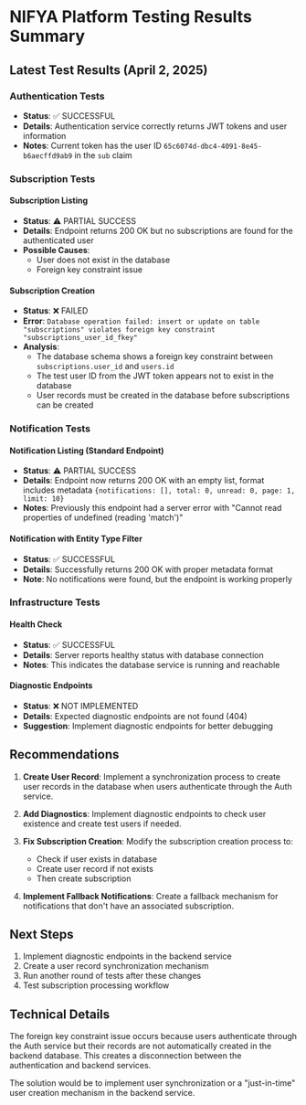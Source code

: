 # NIFYA Platform Testing Results Summary

## Latest Test Results (April 2, 2025)

### Authentication Tests
- **Status**: ✅ SUCCESSFUL
- **Details**: Authentication service correctly returns JWT tokens and user information
- **Notes**: Current token has the user ID `65c6074d-dbc4-4091-8e45-b6aecffd9ab9` in the `sub` claim

### Subscription Tests

#### Subscription Listing
- **Status**: ⚠️ PARTIAL SUCCESS
- **Details**: Endpoint returns 200 OK but no subscriptions are found for the authenticated user
- **Possible Causes**: 
  - User does not exist in the database
  - Foreign key constraint issue

#### Subscription Creation
- **Status**: ❌ FAILED
- **Error**: `Database operation failed: insert or update on table "subscriptions" violates foreign key constraint "subscriptions_user_id_fkey"`
- **Analysis**: 
  - The database schema shows a foreign key constraint between `subscriptions.user_id` and `users.id`
  - The test user ID from the JWT token appears not to exist in the database
  - User records must be created in the database before subscriptions can be created

### Notification Tests

#### Notification Listing (Standard Endpoint)
- **Status**: ⚠️ PARTIAL SUCCESS
- **Details**: Endpoint now returns 200 OK with an empty list, format includes metadata `{notifications: [], total: 0, unread: 0, page: 1, limit: 10}`
- **Notes**: Previously this endpoint had a server error with "Cannot read properties of undefined (reading 'match')"

#### Notification with Entity Type Filter
- **Status**: ✅ SUCCESSFUL
- **Details**: Successfully returns 200 OK with proper metadata format
- **Note**: No notifications were found, but the endpoint is working properly

### Infrastructure Tests

#### Health Check
- **Status**: ✅ SUCCESSFUL
- **Details**: Server reports healthy status with database connection
- **Notes**: This indicates the database service is running and reachable

#### Diagnostic Endpoints
- **Status**: ❌ NOT IMPLEMENTED
- **Details**: Expected diagnostic endpoints are not found (404)
- **Suggestion**: Implement diagnostic endpoints for better debugging

## Recommendations

1. **Create User Record**: Implement a synchronization process to create user records in the database when users authenticate through the Auth service.

2. **Add Diagnostics**: Implement diagnostic endpoints to check user existence and create test users if needed.

3. **Fix Subscription Creation**: Modify the subscription creation process to:
   - Check if user exists in database
   - Create user record if not exists
   - Then create subscription

4. **Implement Fallback Notifications**: Create a fallback mechanism for notifications that don't have an associated subscription.

## Next Steps

1. Implement diagnostic endpoints in the backend service
2. Create a user record synchronization mechanism
3. Run another round of tests after these changes
4. Test subscription processing workflow

## Technical Details

The foreign key constraint issue occurs because users authenticate through the Auth service but their records are not automatically created in the backend database. This creates a disconnection between the authentication and backend services.

The solution would be to implement user synchronization or a "just-in-time" user creation mechanism in the backend service.